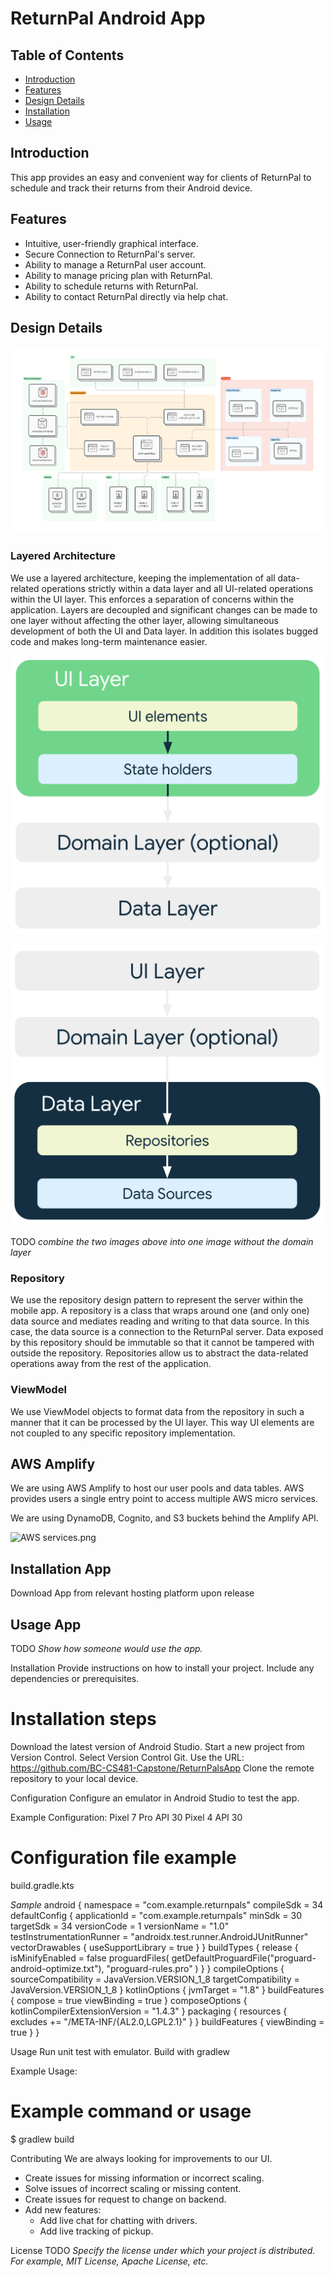 # ReturnPal Android App

## Table of Contents
- [Introduction](#introduction)
- [Features](#features)
- [Design Details](#design-details)
- [Installation](#installation)
- [Usage](#usage)

## Introduction

This app provides an easy and convenient way for clients of ReturnPal to schedule and track their returns from their Android device.

## Features

- Intuitive, user-friendly graphical interface.
- Secure Connection to ReturnPal's server.
- Ability to manage a ReturnPal user account.
- Ability to manage pricing plan with ReturnPal.
- Ability to schedule returns with ReturnPal.
- Ability to contact ReturnPal directly via help chat.

## Design Details

![image](/assets/images/architecture.png)

### Layered Architecture

We use a layered architecture, keeping the implementation of all data-related operations strictly within a data layer and all UI-related operations within the UI layer. This enforces a separation of concerns within the application. Layers are decoupled and significant changes can be made to one layer without affecting the other layer, allowing simultaneous development of both the UI and Data layer. In addition this isolates bugged code and makes long-term maintenance easier.

![image](/assets/images/mad-arch-overview-ui.png)

![image](/assets/images/mad-arch-overview-data.png)

TODO *combine the two images above into one image without the domain layer* 

### Repository

We use the repository design pattern to represent the server within the mobile app. A repository is a class that wraps around one (and only one) data source and mediates reading and writing to that data source. In this case, the data source is a connection to the ReturnPal server. Data exposed by this repository should be immutable so that it cannot be tampered with outside the repository. Repositories allow us to abstract the data-related operations away from the rest of the application.

### ViewModel

We use ViewModel objects to format data from the repository in such a manner that it can be processed by the UI layer. This way UI elements are not coupled to any specific repository implementation.

## AWS Amplify

We are using AWS Amplify to host our user pools and data tables. AWS provides users a single entry point to access multiple AWS micro services.

We are using DynamoDB, Cognito, and S3 buckets behind the Amplify API. 

![AWS services.png](assets%2Fimages%2FAWS%20services.png)

## Installation App

Download App from relevant hosting platform upon release

## Usage App

TODO *Show how someone would use the app.*

Installation
Provide instructions on how to install your project. Include any dependencies or prerequisites.

# Installation steps
Download the latest version of Android Studio.
Start a new project from Version Control.
Select Version Control Git.
Use the URL: https://github.com/BC-CS481-Capstone/ReturnPalsApp
Clone the remote repository to your local device.

Configuration
Configure an emulator in Android Studio to test the app.

Example Configuration:
Pixel 7 Pro API 30
Pixel 4 API 30

# Configuration file example
build.gradle.kts

*Sample*
android {
namespace = "com.example.returnpals"
compileSdk = 34
    defaultConfig {
        applicationId = "com.example.returnpals"
        minSdk = 30
        targetSdk = 34
        versionCode = 1
        versionName = "1.0"
        testInstrumentationRunner = "androidx.test.runner.AndroidJUnitRunner"
        vectorDrawables {
            useSupportLibrary = true
        }
    }
    buildTypes {
        release {
            isMinifyEnabled = false
            proguardFiles(
                getDefaultProguardFile("proguard-android-optimize.txt"),
                "proguard-rules.pro"
            )
        }
    }
    compileOptions {
        sourceCompatibility = JavaVersion.VERSION_1_8
        targetCompatibility = JavaVersion.VERSION_1_8
    }
    kotlinOptions {
        jvmTarget = "1.8"
    }
    buildFeatures {
        compose = true
        viewBinding = true
    }
    composeOptions {
        kotlinCompilerExtensionVersion = "1.4.3"
    }
    packaging {
        resources {
            excludes += "/META-INF/{AL2.0,LGPL2.1}"
        }
    }
    buildFeatures {
        viewBinding = true
    }
}

Usage
Run unit test with emulator.
Build with gradlew

Example Usage:
# Example command or usage
$ gradlew build

Contributing
We are always looking for improvements to our UI.
 * Create issues for missing information or incorrect scaling.
 * Solve issues of incorrect scaling or missing content.
 * Create issues for request to change on backend.
 * Add new features:
   * Add live chat for chatting with drivers.
   * Add live tracking of pickup.

License
TODO *Specify the license under which your project is distributed. For example, MIT License, Apache License, etc.*
